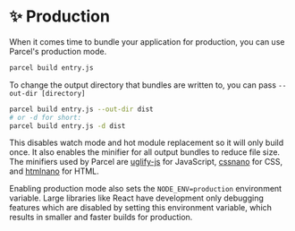 # ✨ Production

When it comes time to bundle your application for production, you can use Parcel's production mode.

```bash
parcel build entry.js
```

To change the output directory that bundles are written to, you can pass `--out-dir [directory]`

```bash
parcel build entry.js --out-dir dist
# or -d for short:
parcel build entry.js -d dist
```

This disables watch mode and hot module replacement so it will only build once. It also enables the minifier for all output bundles to reduce file size. The minifiers used by Parcel are [uglify-js](https://github.com/mishoo/UglifyJS2/) for JavaScript, [cssnano](http://cssnano.co) for CSS, and [htmlnano](https://github.com/posthtml/htmlnano) for HTML.

Enabling production mode also sets the `NODE_ENV=production` environment variable. Large libraries like React have development only debugging features which are disabled by setting this environment variable, which results in smaller and faster builds for production.
